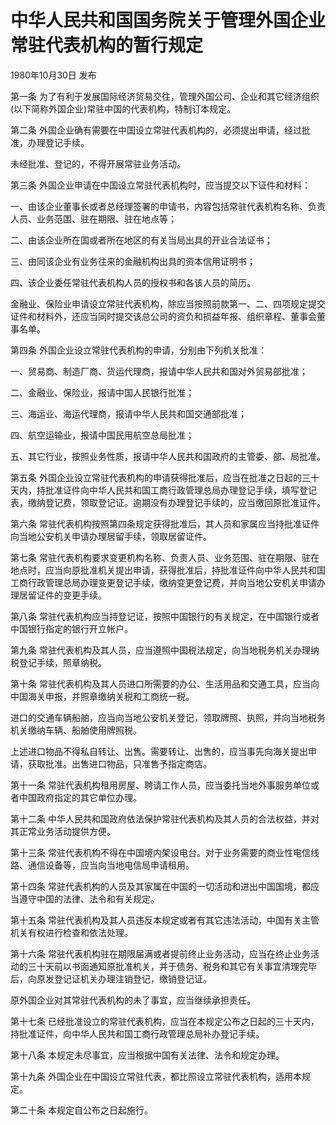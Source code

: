 # 中华人民共和国国务院关于管理外国企业常驻代表机构的暂行规定

1980年10月30日 发布

<!-- INFO END -->

第一条 为了有利于发展国际经济贸易交往，管理外国公司、企业和其它经济组织(以下简称外国企业)常驻中国的代表机构，特制订本规定。

第二条 外国企业确有需要在中国设立常驻代表机构的，必须提出申请，经过批准，办理登记手续。

未经批准、登记的，不得开展常驻业务活动。

第三条 外国企业申请在中国设立常驻代表机构时，应当提交以下证件和材料：

一、由该企业董事长或者总经理签署的申请书，内容包括常驻代表机构名称、负责人员、业务范围、驻在期限、驻在地点等；

二、由该企业所在国或者所在地区的有关当局出具的开业合法证书；

三、由同该企业有业务往来的金融机构出具的资本信用证明书；

四、该企业委任常驻代表机构人员的授权书和各该人员的简历。

金融业、保险业申请设立常驻代表机构，除应当按照前款第一、二、四项规定提交证件和材料外，还应当同时提交该总公司的资负和损益年报、组织章程、董事会董事名单。

第四条 外国企业设立常驻代表机构的申请，分别由下列机关批准：

一、贸易商、制造厂商、货运代理商，报请中华人民共和国对外贸易部批准；

二、金融业、保险业，报请中国人民银行批准；

三、海运业、海运代理商，报请中华人民共和国交通部批准；

四、航空运输业，报请中国民用航空总局批准；

五、其它行业，按照业务性质，报请中华人民共和国政府的主管委、部、局批准。

第五条 外国企业设立常驻代表机构的申请获得批准后，应当在批准之日起的三十天内，持批准证件向中华人民共和国工商行政管理总局办理登记手续，填写登记表，缴纳登记费，领取登记证。逾期没有办理登记手续的，应当缴回原批准证件。

第六条 常驻代表机构按照第四条规定获得批准后，其人员和家属应当持批准证件向当地公安机关申请办理居留手续，领取居留证件。

第七条 常驻代表机构要求变更机构名称、负责人员、业务范围、驻在期限、驻在地点时，应当向原批准机关提出申请，获得批准后，持批准证件向中华人民共和国工商行政管理总局办理变更登记手续，缴纳变更登记费，并向当地公安机关申请办理居留证件的变更手续。

第八条 常驻代表机构应当持登记证，按照中国银行的有关规定，在中国银行或者中国银行指定的银行开立帐户。

第九条 常驻代表机构及其人员，应当遵照中国税法规定，向当地税务机关办理纳税登记手续，照章纳税。

第十条 常驻代表机构及其人员进口所需要的办公、生活用品和交通工具，应当向中国海关申报，并照章缴纳关税和工商统一税。

进口的交通车辆船舶，应当向当地公安机关登记，领取牌照、执照，并向当地税务机关缴纳车辆、船舶使用牌照税。

上述进口物品不得私自转让、出售。需要转让、出售的，应当事先向海关提出申请，获取批准。出售进口物品，只准售予指定商店。

第十一条 常驻代表机构租用房屋、聘请工作人员，应当委托当地外事服务单位或者中国政府指定的其它单位办理。

第十二条 中华人民共和国政府依法保护常驻代表机构及其人员的合法权益，并对其正常业务活动提供方便。

第十三条 常驻代表机构不得在中国境内架设电台。对于业务需要的商业性电信线路、通信设备等，应当向当地电信局申请租用。

第十四条 常驻代表机构的人员及其家属在中国的一切活动和进出中国国境，都应当遵守中国的法律、法令和有关规定。

第十五条 常驻代表机构及其人员违反本规定或者有其它违法活动，中国有关主管机关有权进行检查和依法处理。

第十六条 常驻代表机构驻在期限届满或者提前终止业务活动，应当在终止业务活动的三十天前以书面通知原批准机关，并于债务、税务和其它有关事宜清理完毕后，向原发登记证机关办理注销登记，缴销登记证。

原外国企业对其常驻代表机构的未了事宜，应当继续承担责任。

第十七条 已经批准设立的常驻代表机构，应当在本规定公布之日起的三十天内，持批准证件，向中华人民共和国工商行政管理总局补办登记手续。

第十八条 本规定未尽事宜，应当根据中国有关法律、法令和规定办理。

第十九条 外国企业在中国设立常驻代表，都比照设立常驻代表机构，适用本规定。

第二十条 本规定自公布之日起施行。


